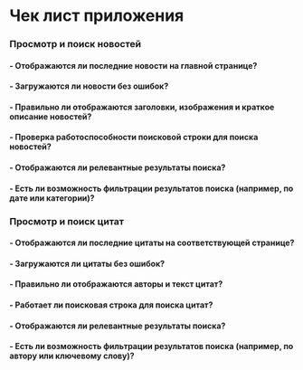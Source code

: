 <h1>Чек лист приложения</h1></p>
  <h3>Просмотр и поиск новостей</h3></p>
    <h4>- Отображаются ли последние новости на главной странице?</h4></p>
    <h4>- Загружаются ли новости без ошибок?</h4></p>
    <h4>- Правильно ли отображаются заголовки, изображения и краткое описание новостей?</h4></p>
    <h4>- Проверка работоспособности поисковой строки для поиска новостей?</h4></p>
    <h4>- Отображаются ли релевантные результаты поиска?</h4></p>
    <h4>- Есть ли возможность фильтрации результатов поиска (например, по дате или категории)?</h4></p>
  <h3>Просмотр и поиск цитат</h3></p>
    <h4>- Отображаются ли последние цитаты на соответствующей странице?</h4></p>
    <h4>- Загружаются ли цитаты без ошибок?</h4></p>
    <h4>- Правильно ли отображаются авторы и текст цитат?</h4></p>
    <h4>- Работает ли поисковая строка для поиска цитат?</h4></p>
    <h4>- Отображаются ли релевантные результаты поиска?</h4></p>
    <h4>- Есть ли возможность фильтрации результатов поиска (например, по автору или ключевому слову)?</h4></p>
